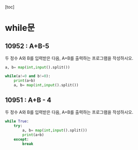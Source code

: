 [toc]

# while문

## 10952 : A+B-5

두 정수 A와 B를 입력받은 다음, A+B를 출력하는 프로그램을 작성하시오.

```python
a, b= map(int,input().split())

while(a!=0 and b!=0):
    print(a+b)
    a, b= map(int,input().split())
```



## 10951 : A+B - 4

두 정수 A와 B를 입력받은 다음, A+B를 출력하는 프로그램을 작성하시오.

```python
while True:
    try:
        a, b= map(int,input().split())
        print(a+b)
    except:
        break

```
